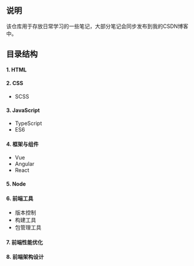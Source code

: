 ## 说明

该仓库用于存放日常学习的一些笔记，大部分笔记会同步发布到我的CSDN博客中。

## 目录结构

#### 1. HTML

#### 2. CSS

- SCSS

#### 3. JavaScript

- TypeScript
- ES6

#### 4. 框架与组件

- Vue
- Angular
- React

#### 5. Node

#### 6. 前端工具

- 版本控制
- 构建工具
- 包管理工具

#### 7. 前端性能优化

#### 8. 前端架构设计